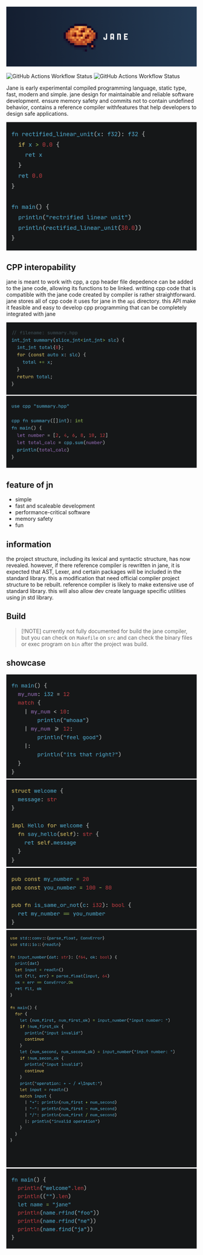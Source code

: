 ![jane](.github/jane.png)

![GitHub Actions Workflow Status](https://img.shields.io/github/actions/workflow/status/DeRuneLabs/jane/workflow_go_linux.yml?style=flat-square&logo=github&label=Build%20Linux)
![GitHub Actions Workflow Status](https://img.shields.io/github/actions/workflow/status/DeRuneLabs/jane/workflow_go_macos.yml?style=flat-square&logo=github&label=Build%20MacOS)

Jane is early experimental compiled programming language, static type, fast, modern and simple. jane design for maintainable and reliable software development. ensure memory safety and commits not to contain undefined behavior, contains a reference compiler withfeatures that help developers to design safe applications.

![relu](.github/code_snap/RELU.png)

## CPP interopability

jane is meant to work with cpp, a cpp header file depedence can be added to the jane code, allowing its functions to be linked. writting cpp code that is compatible with the jane code created by compiler is rather straightforward. jane stores all of cpp code it uses for jane in the `api` directory. this API make it feasible and easy to develop cpp programming that can be completely integrated with jane

![summary_hpp_image](.github/code_snap/summary_hpp.png)
![summary_jn_image](.github/code_snap/summary_jn.png)

## feature of jn

- simple
- fast and scaleable development
- performance-critical software
- memory safety
- fun

## information

the project structure, including its lexical and syntactic structure, has now revealed. however, if there reference compiler is rewritten in jane, it is expected that AST, Lexer, and certain packages will be included in the standard library. this a modification that need official compiler project structure to be rebuilt. reference compiler is likely to make extensive use of standard library. this will also allow dev create language specific utilities using jn std library.

## Build

> \[!NOTE\]
> currently not fully documented for build the jane compiler, but you can check on `Makefile` on `src` and can check the binary files or exec program on `bin` after the project was build.

## showcase

![switch_case](.github/code_snap/switch_case.png)
![impl](.github/code_snap/impl.png)
![pub_const](.github/code_snap/pub_const.png)
![calc](.github/code_snap/calc.png)
![builtin_str](.github/code_snap/builtin_str.png)
